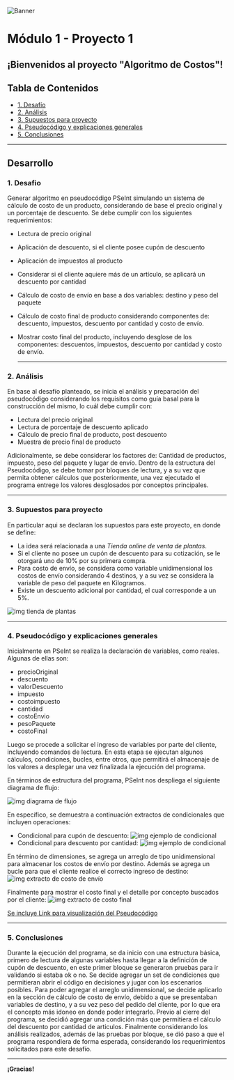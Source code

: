 ![Banner](./images/Banner_ppal.png)
# Módulo 1 - Proyecto 1
## ¡Bienvenidos al proyecto "Algoritmo de Costos"!

## Tabla de Contenidos
* [1. Desafío](#1-Desafío)
* [2. Análisis](#2-Análisis)
* [3. Supuestos para proyecto](#3-Supuestos-para-proyecto)
* [4. Pseudocódigo y explicaciones generales](#4-Pseudocódigo-y-explicaciones-generales)
* [5. Conclusiones](#5-Conclusiones)

****
## Desarrollo

### 1. Desafio
Generar algoritmo en pseudocódigo PSeInt simulando un sistema de cálculo de costo de un producto, considerando de base el precio original y un porcentaje de descuento. Se debe cumplir con los siguientes requerimientos:
- Lectura de precio original
- Aplicación de descuento, si el cliente posee cupón de descuento
- Aplicación de impuestos al producto
- Considerar si el cliente aquiere más de un artículo, se aplicará un descuento por cantidad
- Cálculo de costo de envío en base a dos variables: destino y peso del paquete
- Cálculo de costo final de producto considerando componentes de: descuento, impuestos, descuento por cantidad y costo de envío.
- Mostrar costo final del producto, incluyendo desglose de los componentes: descuentos, impuestos, descuento por cantidad y costo de envío.

  ****
  
### 2. Análisis
En base al desafío planteado, se inicia el análisis y preparación del pseudocódigo considerando los requisitos como guía basal para la construcción del mismo, lo cuál debe cumplir con:
- Lectura del precio original
- Lectura de porcentaje de descuento aplicado
- Cálculo de precio final de producto, post descuento
- Muestra de precio final de producto

Adicionalmente, se debe considerar los factores de: Cantidad de productos, impuesto, peso del paquete y lugar de envío.
Dentro de la estructura del Pseudocódigo, se debe tomar por bloques de lectura, y a su vez que permita obtener cálculos que posteriormente, una vez ejecutado el programa entrege los valores desglosados por conceptos principales.

****

### 3. Supuestos para proyecto
En  particular aqui se declaran los supuestos para este proyecto, en donde se define:
- La idea será relacionada a una *Tienda online de venta de plantas*.
- Si el cliente no posee un cupón de descuento para su cotización, se le otorgará uno de 10% por su primera compra.
- Para costo de envío, se considera como variable unidimensional los costos de envío considerando 4 destinos, y a su vez se considera la variable de peso del paquete en Kilogramos.
- Existe un descuento adicional por cantidad, el cual corresponde a un 5%.


![img tienda de plantas](./images/Proyecto_plantas.png)

****

### 4. Pseudocódigo y explicaciones generales

Inicialmente en PSeInt se realiza la declaración de variables, como reales. Algunas de ellas son:
- precioOriginal
- descuento
- valorDescuento
- impuesto
- costoimpuesto
- cantidad
- costoEnvio
- pesoPaquete
- costoFinal

 Luego se procede a solicitar el ingreso de variables por parte del cliente, incluyendo comandos de lectura. En esta etapa se ejecutan algunos cálculos, condiciones, bucles, entre otros, que permitirá el almacenaje de los valores a desplegar una vez finalizada la ejecución del programa.
 
En términos de estructura del programa, PSeInt nos despliega el siguiente diagrama de flujo:

  ![img diagrama de flujo](./images/Diagrama_flujo.png) 

  En específico, se demuestra a continuación extractos de condicionales que incluyen operaciones:
   - Condicional para cupón de descuento:
   ![img ejemplo de condicional](./images/Extracto_condicional1.png)
   - Condicional para descuento por cantidad:
  ![img ejemplo de condicional](./images/Extracto_condicional2.png)
  
En término de dimensiones, se agrega un arreglo de tipo unidimensional para almacenar los costos de envío por destino. Además se agrega un bucle para que el cliente realice el correcto ingreso de destino:
![img extracto de costo de envío](./images/Extracto_costoenvio.png)

Finalmente para mostrar el costo final y el detalle por concepto buscados por el cliente:
![img extracto de costo final](./images/Extracto_costofinal.png)

[Se incluye Link para visualización del Pseudocódigo](./CalcularCostoFinalProducto_Final_ATC.psc)
  
  ****
  
  ### 5. Conclusiones
  Durante la ejecución del programa, se da inicio con una estructura básica, primero de lectura de algunas variables hasta llegar a la definición de cupón de descuento, en este primer bloque se generaron pruebas para ir validando si estaba ok o no. Se decide agregar un set de condiciones que permitieran abrir el código en decisiones y jugar con los escenarios posibles. 
  Para poder agregar el arreglo unidimensional, se decide aplicarlo en la sección de cálculo de costo de envío, debido a que se presentaban variables de destino, y a su vez peso del pedido del cliente, por lo que era el concepto más idoneo en donde poder integrarlo.
  Previo al cierre del programa, se decidió agregar una condición más que permitiera el cálculo del descuento por cantidad de articulos. 
  Finalmente considerando los análisis realizados, además de las pruebas por bloque, se dió paso a que el programa respondiera de forma esperada, considerando los requerimientos solicitados para este desafío.  

  ****

**¡Gracias!**

